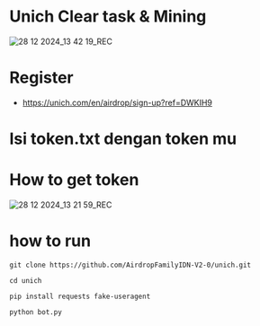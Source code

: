 # Unich Clear task &amp; Mining
![28 12 2024_13 42 19_REC](https://github.com/user-attachments/assets/12a91c5e-bb26-48f4-8c21-b16e59c6df15)

# Register
- https://unich.com/en/airdrop/sign-up?ref=DWKIH9

# Isi token.txt dengan token mu
# How to get token
![28 12 2024_13 21 59_REC](https://github.com/user-attachments/assets/5de67ade-f42d-4e1f-b199-269f8687e2a4)


# how to run
```
git clone https://github.com/AirdropFamilyIDN-V2-0/unich.git
```
```
cd unich
```
```
pip install requests fake-useragent
```
```
python bot.py
```
